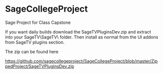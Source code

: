 # SageCollegeProject
Sage Project for Class Capstone

If you want daily builds download the SageTVPluginsDev.zip and extract into your SageTV\SageTV\ folder. Then install as normal from the UI addons from SageTV plugins section.

The zip can be found here

https://github.com/sagecollegeproject/SageCollegeProject/blob/master/ZippedProject/SageTVPluginsDev.zip



